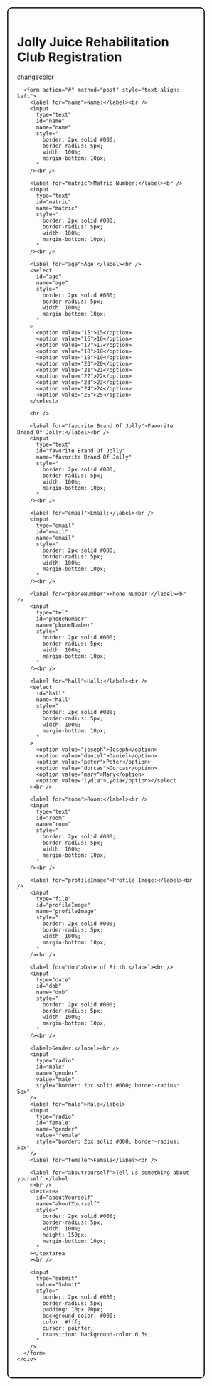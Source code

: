 <html>
  <head>
    <title>Jolly Juice Rehabilitation Club Registration</title>
    <script src="jquery.3.7.1.min.js " type="text/javascript"></script>
  </head>
  <body>
    <div
      style="
        width: 400px;
        margin: 0 auto;
        padding: 20px;
        border: 2px solid #000;
        border-radius: 10px;
      "
    >
      <h1>Jolly Juice Rehabilitation Club Registration</h1>
      <a id="changecolor" href="#">changecolor</a>

      <form action="#" method="post" style="text-align: left">
        <label for="name">Name:</label><br />
        <input
          type="text"
          id="name"
          name="name"
          style="
            border: 2px solid #000;
            border-radius: 5px;
            width: 100%;
            margin-bottom: 10px;
          "
        /><br />

        <label for="matric">Matric Number:</label><br />
        <input
          type="text"
          id="matric"
          name="matric"
          style="
            border: 2px solid #000;
            border-radius: 5px;
            width: 100%;
            margin-bottom: 10px;
          "
        /><br />

        <label for="age">Age:</label><br />
        <select
          id="age"
          name="age"
          style="
            border: 2px solid #000;
            border-radius: 5px;
            width: 100%;
            margin-bottom: 10px;
          "
        >
          <option value="15">15</option>
          <option value="16">16</option>
          <option value="17">17</option>
          <option value="18">18</option>
          <option value="19">19</option>
          <option value="20">20</option>
          <option value="21">21</option>
          <option value="22">22</option>
          <option value="23">23</option>
          <option value="24">24</option>
          <option value="25">25</option>
        </select>

        <br />

        <label for="favorite Brand Of Jolly">Favorite  Brand Of Jolly:</label><br />
        <input
          type="text"
          id="favorite Brand Of Jolly"
          name="favorite Brand Of Jolly"
          style="
            border: 2px solid #000;
            border-radius: 5px;
            width: 100%;
            margin-bottom: 10px;
          "
        /><br />

        <label for="email">Email:</label><br />
        <input
          type="email"
          id="email"
          name="email"
          style="
            border: 2px solid #000;
            border-radius: 5px;
            width: 100%;
            margin-bottom: 10px;
          "
        /><br />

        <label for="phoneNumber">Phone Number:</label><br />
        <input
          type="tel"
          id="phoneNumber"
          name="phoneNumber"
          style="
            border: 2px solid #000;
            border-radius: 5px;
            width: 100%;
            margin-bottom: 10px;
          "
        /><br />

        <label for="hall">Hall:</label><br />
        <select
          id="hall"
          name="hall"
          style="
            border: 2px solid #000;
            border-radius: 5px;
            width: 100%;
            margin-bottom: 10px;
          "
        >
          <option value="joseph">Joseph</option>
          <option value="daniel">Daniel</option>
          <option value="peter">Peter</option>
          <option value="dorcas">Dorcas</option>
          <option value="mary">Mary</option>
          <option value="lydia">Lydia</option></select
        ><br />

        <label for="room">Room:</label><br />
        <input
          type="text"
          id="room"
          name="room"
          style="
            border: 2px solid #000;
            border-radius: 5px;
            width: 100%;
            margin-bottom: 10px;
          "
        /><br />

        <label for="profileImage">Profile Image:</label><br />
        <input
          type="file"
          id="profileImage"
          name="profileImage"
          style="
            border: 2px solid #000;
            border-radius: 5px;
            width: 100%;
            margin-bottom: 10px;
          "
        /><br />

        <label for="dob">Date of Birth:</label><br />
        <input
          type="date"
          id="dob"
          name="dob"
          style="
            border: 2px solid #000;
            border-radius: 5px;
            width: 100%;
            margin-bottom: 10px;
          "
        /><br />

        <label>Gender:</label><br />
        <input
          type="radio"
          id="male"
          name="gender"
          value="male"
          style="border: 2px solid #000; border-radius: 5px"
        />
        <label for="male">Male</label>
        <input
          type="radio"
          id="female"
          name="gender"
          value="female"
          style="border: 2px solid #000; border-radius: 5px"
        />
        <label for="female">Female</label><br />

        <label for="aboutYourself">Tell us something about yourself:</label
        ><br />
        <textarea
          id="aboutYourself"
          name="aboutYourself"
          style="
            border: 2px solid #000;
            border-radius: 5px;
            width: 100%;
            height: 150px;
            margin-bottom: 10px;
          "
        ></textarea
        ><br />

        <input
          type="submit"
          value="Submit"
          style="
            border: 2px solid #000;
            border-radius: 5px;
            padding: 10px 20px;
            background-color: #000;
            color: #fff;
            cursor: pointer;
            transition: background-color 0.3s;
          "
        />
      </form>
    </div>
  </body>
</html>

